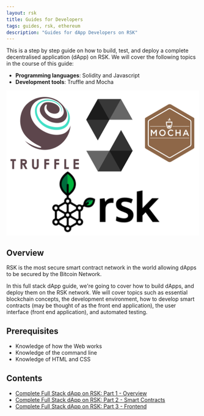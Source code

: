 ```yaml
---
layout: rsk
title: Guides for Developers
tags: guides, rsk, ethereum
description: "Guides for dApp Developers on RSK"
---
```


This is a step by step guide on how to build, test, and deploy
a complete decentralised application (dApp) on RSK.
We will cover the following topics in the course of this guide:

- **Programming languages**: Solidity and Javascript
- **Development tools**: Truffle and Mocha

![The Complete Full Stack dApp guide](/assets/img/guides/complete-full-stack-dapp/Fullstack-tutorial2.jpg)

## Overview

RSK is the most secure smart contract network in the world
allowing dApps to be secured by the Bitcoin Network.

In this full stack dApp guide, we're going to cover how to build dApps,
and deploy them on the RSK network.
We will cover topics such as essential blockchain concepts,
the development environment,
how to develop smart contracts (may be thought of as the front end application),
the user interface (front end application),
and automated testing.

## Prerequisites

- Knowledge of how the Web works
- Knowledge of the command line
- Knowledge of HTML and CSS

## Contents

- [Complete Full Stack dApp on RSK: Part 1 - Overview](/guides/full-stack-dapp-on-rsk/part1-overview/)
- [Complete Full Stack dApp on RSK: Part 2 - Smart Contracts](/guides/full-stack-dapp-on-rsk/part2-smart-contracts/)
- [Complete Full Stack dApp on RSK: Part 3 - Frontend](/guides/full-stack-dapp-on-rsk/part3-front-end/)